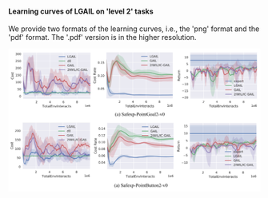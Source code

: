 #### Learning curves of LGAIL on 'level 2' tasks
We provide two formats of the learning curves, i.e., the 'png' format and the 'pdf' format. The '.pdf' version is in the higher resolution. 

<div align="center">
  <img src="./learningcurves.png"></a>
</div>